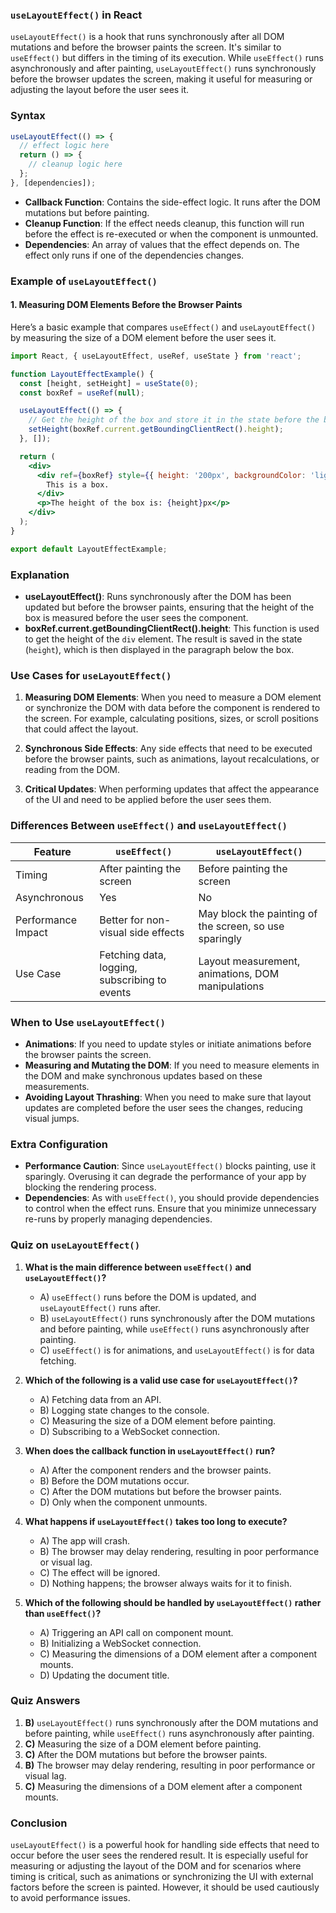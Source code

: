 ### `useLayoutEffect()` in React

`useLayoutEffect()` is a hook that runs synchronously after all DOM mutations and before the browser paints the screen. It's similar to `useEffect()` but differs in the timing of its execution. While `useEffect()` runs asynchronously and after painting, `useLayoutEffect()` runs synchronously before the browser updates the screen, making it useful for measuring or adjusting the layout before the user sees it.

### Syntax

```javascript
useLayoutEffect(() => {
  // effect logic here
  return () => {
    // cleanup logic here
  };
}, [dependencies]);
```

- **Callback Function**: Contains the side-effect logic. It runs after the DOM mutations but before painting.
- **Cleanup Function**: If the effect needs cleanup, this function will run before the effect is re-executed or when the component is unmounted.
- **Dependencies**: An array of values that the effect depends on. The effect only runs if one of the dependencies changes.

### Example of `useLayoutEffect()`

#### 1. Measuring DOM Elements Before the Browser Paints

Here’s a basic example that compares `useEffect()` and `useLayoutEffect()` by measuring the size of a DOM element before the user sees it.

```jsx
import React, { useLayoutEffect, useRef, useState } from 'react';

function LayoutEffectExample() {
  const [height, setHeight] = useState(0);
  const boxRef = useRef(null);

  useLayoutEffect(() => {
    // Get the height of the box and store it in the state before the browser paints
    setHeight(boxRef.current.getBoundingClientRect().height);
  }, []);

  return (
    <div>
      <div ref={boxRef} style={{ height: '200px', backgroundColor: 'lightblue' }}>
        This is a box.
      </div>
      <p>The height of the box is: {height}px</p>
    </div>
  );
}

export default LayoutEffectExample;
```

### Explanation

- **useLayoutEffect()**: Runs synchronously after the DOM has been updated but before the browser paints, ensuring that the height of the box is measured before the user sees the component.
- **boxRef.current.getBoundingClientRect().height**: This function is used to get the height of the `div` element. The result is saved in the state (`height`), which is then displayed in the paragraph below the box.

### Use Cases for `useLayoutEffect()`

1. **Measuring DOM Elements**: When you need to measure a DOM element or synchronize the DOM with data before the component is rendered to the screen. For example, calculating positions, sizes, or scroll positions that could affect the layout.

2. **Synchronous Side Effects**: Any side effects that need to be executed before the browser paints, such as animations, layout recalculations, or reading from the DOM.

3. **Critical Updates**: When performing updates that affect the appearance of the UI and need to be applied before the user sees them.

### Differences Between `useEffect()` and `useLayoutEffect()`

| Feature             | `useEffect()`                               | `useLayoutEffect()`                             |
|---------------------|---------------------------------------------|------------------------------------------------|
| Timing              | After painting the screen                   | Before painting the screen                     |
| Asynchronous        | Yes                                         | No                                             |
| Performance Impact  | Better for non-visual side effects          | May block the painting of the screen, so use sparingly |
| Use Case            | Fetching data, logging, subscribing to events | Layout measurement, animations, DOM manipulations |

### When to Use `useLayoutEffect()`

- **Animations**: If you need to update styles or initiate animations before the browser paints the screen.
- **Measuring and Mutating the DOM**: If you need to measure elements in the DOM and make synchronous updates based on these measurements.
- **Avoiding Layout Thrashing**: When you need to make sure that layout updates are completed before the user sees the changes, reducing visual jumps.

### Extra Configuration

- **Performance Caution**: Since `useLayoutEffect()` blocks painting, use it sparingly. Overusing it can degrade the performance of your app by blocking the rendering process.
- **Dependencies**: As with `useEffect()`, you should provide dependencies to control when the effect runs. Ensure that you minimize unnecessary re-runs by properly managing dependencies.

### Quiz on `useLayoutEffect()`

1. **What is the main difference between `useEffect()` and `useLayoutEffect()`?**
   - A) `useEffect()` runs before the DOM is updated, and `useLayoutEffect()` runs after.
   - B) `useLayoutEffect()` runs synchronously after the DOM mutations and before painting, while `useEffect()` runs asynchronously after painting.
   - C) `useEffect()` is for animations, and `useLayoutEffect()` is for data fetching.

2. **Which of the following is a valid use case for `useLayoutEffect()`?**
   - A) Fetching data from an API.
   - B) Logging state changes to the console.
   - C) Measuring the size of a DOM element before painting.
   - D) Subscribing to a WebSocket connection.

3. **When does the callback function in `useLayoutEffect()` run?**
   - A) After the component renders and the browser paints.
   - B) Before the DOM mutations occur.
   - C) After the DOM mutations but before the browser paints.
   - D) Only when the component unmounts.

4. **What happens if `useLayoutEffect()` takes too long to execute?**
   - A) The app will crash.
   - B) The browser may delay rendering, resulting in poor performance or visual lag.
   - C) The effect will be ignored.
   - D) Nothing happens; the browser always waits for it to finish.

5. **Which of the following should be handled by `useLayoutEffect()` rather than `useEffect()`?**
   - A) Triggering an API call on component mount.
   - B) Initializing a WebSocket connection.
   - C) Measuring the dimensions of a DOM element after a component mounts.
   - D) Updating the document title.

### Quiz Answers

1. **B)** `useLayoutEffect()` runs synchronously after the DOM mutations and before painting, while `useEffect()` runs asynchronously after painting.
2. **C)** Measuring the size of a DOM element before painting.
3. **C)** After the DOM mutations but before the browser paints.
4. **B)** The browser may delay rendering, resulting in poor performance or visual lag.
5. **C)** Measuring the dimensions of a DOM element after a component mounts.

### Conclusion

`useLayoutEffect()` is a powerful hook for handling side effects that need to occur before the user sees the rendered result. It is especially useful for measuring or adjusting the layout of the DOM and for scenarios where timing is critical, such as animations or synchronizing the UI with external factors before the screen is painted. However, it should be used cautiously to avoid performance issues.